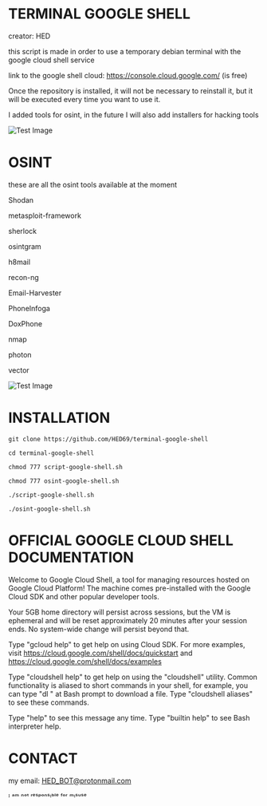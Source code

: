 # TERMINAL GOOGLE SHELL
creator: HED

this script is made in order to use a temporary debian terminal with the google cloud shell service

link to the google shell cloud: https://console.cloud.google.com/ (is free)

Once the repository is installed, it will not be necessary to reinstall it, but it will be executed every time you want to use it.

I added tools for osint, in the future I will also add installers for hacking tools

![Test Image](https://media.discordapp.net/attachments/906088924693286962/1042052294390333500/Screenshot_2022-11-15_13.22.31.png?width=899&height=478)

# OSINT
these are all the osint tools available at the moment

Shodan

metasploit-framework

sherlock

osintgram

h8mail

recon-ng

Email-Harvester

PhoneInfoga

DoxPhone

nmap

photon

vector

![Test Image](https://media.discordapp.net/attachments/1033030029858312312/1042463936332701897/Screenshot_2022-11-16_16.33.24.png)

# INSTALLATION
```
git clone https://github.com/HED69/terminal-google-shell
```
```
cd terminal-google-shell
```
```
chmod 777 script-google-shell.sh
```
```
chmod 777 osint-google-shell.sh
```
```
./script-google-shell.sh
```
```
./osint-google-shell.sh
```

# OFFICIAL GOOGLE CLOUD SHELL DOCUMENTATION


Welcome to Google Cloud Shell, a tool for managing resources hosted on Google Cloud Platform!
The machine comes pre-installed with the Google Cloud SDK and other popular developer tools.

Your 5GB home directory will persist across sessions, but the VM is ephemeral and will be reset
approximately 20 minutes after your session ends. No system-wide change will persist beyond that.

Type "gcloud help" to get help on using Cloud SDK. For more examples, visit
https://cloud.google.com/shell/docs/quickstart and https://cloud.google.com/shell/docs/examples

Type "cloudshell help" to get help on using the "cloudshell" utility.  Common functionality is
aliased to short commands in your shell, for example, you can type "dl <filename>" at Bash prompt to
download a file. Type "cloudshell aliases" to see these commands.

Type "help" to see this message any time. Type "builtin help" to see Bash interpreter help.



# CONTACT
my email: HED_BOT@protonmail.com




ᴵ ᵃᵐ ⁿᵒᵗ ʳᵉˢᵖᵒⁿˢᶦᵇˡᵉ ᶠᵒʳ ᵐᶦˢᵘˢᵉ
